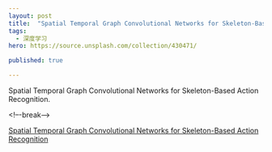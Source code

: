 ```yaml
---
layout: post
title:  "Spatial Temporal Graph Convolutional Networks for Skeleton-Based Action Recognition"
tags:
  - 深度学习
hero: https://source.unsplash.com/collection/430471/

published: true

---
```


Spatial Temporal Graph Convolutional Networks for Skeleton-Based Action Recognition.

<!–-break-–>

[Spatial Temporal Graph Convolutional Networks for Skeleton-Based Action Recognition](../resources/Spatial&#32;Temporal&#32;Graph&#32;Convolutional&#32;Networks&#32;for&#32;Skeleton-Based&#32;Action&#32;Recognition.pdf)